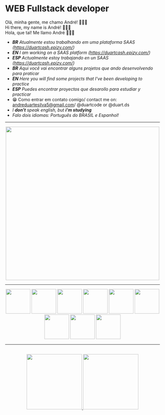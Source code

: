 # WEB Fullstack developer
Olá, minha gente, me chamo André! 🙋🏾‍♂️
<br />
Hi there, my name is André! 🙋🏾‍♂️
<br />
Hola, que tal! Me llamo André 🙋🏾‍♂️

- *__BR__ Atualmente estou trabalhando em uma plataforma SAAS (https://duartcash.epizy.com/)*
- *__EN__ I am working on a SAAS platform (https://duartcash.epizy.com/)*
- *__ESP__ Actualmente estoy trabajando en un SAAS (https://duartcash.epizy.com/)*
- *__BR__ Aqui você vai encontrar alguns projetos que ando desenvolvendo para praticar*
- *__EN__ Here you will find some projects that I've been developing to practice*
- *__ESP__ Puedes encontrar proyectos que desarollo para estudiar y practicar*
- 😁 Como entrar em contato comigo/ contact me on: andreduartesilva5@gmail.com/ @duartcode or @duart.ds
- *I __don't__ speak english, but __i'm studying__*
- *Falo dois idiomas: Português do BRASIL e Espanhol!*
<hr/>
<div align="center">
<!-- <img width="400" align="center" src="https://github.com/andredevelop/andreduarte/assets/73521282/afa06316-394b-4b2f-9875-3c0c3a9cd9f9" /> -->
<img width="500" align="center" src="https://github.com/andredevelop/andredevelop/assets/73521282/4cbe9fcd-862f-4eb6-a994-430849a0c204" />
</div>
<hr/>
<div align="center">
<img width="80" src="https://cdn.jsdelivr.net/gh/devicons/devicon/icons/php/php-plain.svg" />
<img width="80" src="https://cdn.jsdelivr.net/gh/devicons/devicon/icons/mysql/mysql-original-wordmark.svg" />     
<img width="80" src="https://cdn.jsdelivr.net/gh/devicons/devicon/icons/css3/css3-plain-wordmark.svg" />
<img width="80" src="https://cdn.jsdelivr.net/gh/devicons/devicon/icons/html5/html5-plain-wordmark.svg" />
<img width="80" src="https://cdn.jsdelivr.net/gh/devicons/devicon/icons/javascript/javascript-original.svg" />
<img width="80" src="https://cdn.jsdelivr.net/gh/devicons/devicon/icons/jquery/jquery-plain-wordmark.svg" />
<img width="80" src="https://cdn.jsdelivr.net/gh/devicons/devicon/icons/wordpress/wordpress-plain.svg" />
<img width="80" src="https://cdn.jsdelivr.net/gh/devicons/devicon/icons/filezilla/filezilla-plain.svg" />
<img width="80" src="https://cdn.jsdelivr.net/gh/devicons/devicon/icons/git/git-plain.svg" />
</div>
<hr/>
<br/>
<div align="center">
<a href="https://github.com/andredevelop">
<img height="180em" src="https://github-readme-stats.vercel.app/api/top-langs/?username=andredevelop&layout=compact&langs_count=7&theme=dracula"/>
<img height="180em" src="https://github-readme-stats.vercel.app/api?username=andredevelop&show_icons=true&theme=dracula&include_all_commits=true&count_private=true"/>
</div>
